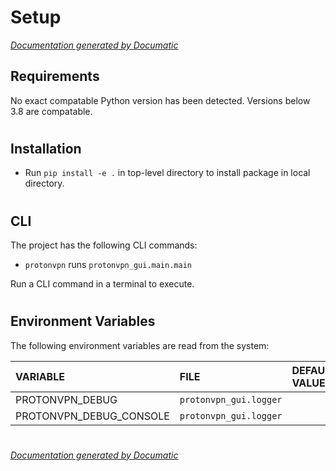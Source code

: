 # Setup

[_Documentation generated by Documatic_](https://www.documatic.com)

<!---Documatic-section-Requirements-start--->
## Requirements

No exact compatable Python version has been detected.
Versions below 3.8 are compatable.

# #
<!---Documatic-section-Requirements-end--->

<!---Documatic-section-Installation-start--->
## Installation

* Run `pip install -e .` in top-level directory to
install package in local directory.

# #
<!---Documatic-section-Installation-end--->

<!---Documatic-section-CLI-start--->
## CLI

The project has the following CLI commands:

* `protonvpn` runs `protonvpn_gui.main.main`

Run a CLI command in a terminal to execute.

# #
<!---Documatic-section-CLI-end--->

<!---Documatic-section-Environment Variables-start--->
## Environment Variables

<!---Documatic-block-env_vars-start--->
The following environment variables are read from the system:

<!---Documatic-block-env_reads-start--->
|VARIABLE|FILE|DEFAULT VALUE|
|:---|:---|:---|
|PROTONVPN_DEBUG|`protonvpn_gui.logger`||
|PROTONVPN_DEBUG_CONSOLE|`protonvpn_gui.logger`||
<!---Documatic-block-env_reads-end--->
<!---Documatic-block-env_vars-end--->

# #
<!---Documatic-section-Environment Variables-end--->

[_Documentation generated by Documatic_](https://www.documatic.com)